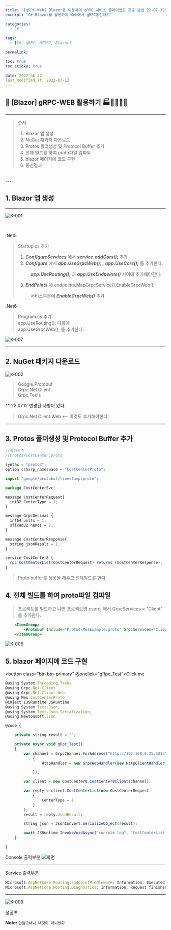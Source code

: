 ```yaml
---
title: "[gRPC-Web] Blazor를 이용하여 gRPC 서비스 클라이언트 호출 방법 22-07-12"
excerpt: "C# Blazor를 활용하여 Web에서 gRPC통신하기"

categories:
  - C#
  
tags:
  - [C#, gRPC, HTTP2, Blazor]

permalink: 

toc: true
toc_sticky: true
 
date: 2022-06-27
last_modified_at: 2022-07-12
---
```


## 😬 [Blazor] gRPC-WEB 활용하기 🏭👩‍🏭👨‍🏭
---

> 순서
> 1. Blazor 앱 생성
> 2. NuGet 패키지 다운로드
> 3. Protos 폴더생성 및 Protocol Buffer 추가
> 4. 전체 빌드를 하여 proto파일 컴파일
> 5. blazor 페이지에 코드 구현
> 6. 통신결과
<br>
---

## 1. Blazor 앱 생성

---

![K-001](https://user-images.githubusercontent.com/57971757/176347481-5d8fb27a-d4dc-4e44-8f30-c7d5e65e34a5.jpg)

<br>

.Net5
> Startup.cs 추가
> 1. ***ConfigureServices*** 에서  ***service.addCors();*** 추가 <br>
> 2. ***Configure*** 에서 ***app.UseGrpcWeb();*** , ***app.UseCors();*** 를 추가한다. <br>
>> ***app.UseRouting();*** 과 ***app.UseEndpoints()*** 사이에 추가해야한다. <br>
> 3. ***EndPoints*** 에 endpoints.MapGrpcService<GreeterService>().EnableGrpcWeb(); <br>
>> 서비스부분에 ***EnableGrpcWeb()*** 추가 <br>

.Net6
> Program.cs 추가 <br>
> app.UseRouting(); 다음에 <br>
> app.UseGrpcWeb(); 를 추가한다.<br>

![K-007](https://user-images.githubusercontent.com/57971757/176347618-2193efeb-3ddb-451e-a551-36c175c201e5.jpg)

---

## 2. NuGet 패키지 다운로드

![K-002](https://user-images.githubusercontent.com/57971757/176347546-6543d907-ea7e-4772-9aa4-ae2a2a91e2ac.jpg)

> Google.Protobuf <br>
> Grpc.Net.Client <br>
> Grpc.Tools <br>

** 22.07.12 변경된 사항이 있다. 
> Grpc.Net.Client.Web <-- 이것도 추가해야한다. <br>

---

## 3. Protos 폴더생성 및 Protocol Buffer 추가

```js
//폴더위치 
//Protos/CostCenter.proto 

syntax = "proto3";
option csharp_namespace = "CostCenterProto";

import "google/protobuf/timestamp.proto";

package CostCenterSvc;

message CostCenterRequest{
  int32 CenterType = 1;
}

message GrpcDecimal {
  int64 units = 1;
  sfixed32 nanos = 2;
}

message CostCenterResponse{
  string jsonResult = 1;
}

service CostCenter8 {
  rpc CostCenterList(CostCenterRequest) returns (CostCenterResponse);
}

```

> Proto buffer를 생성을 해주고 전체빌드를 한다.

## 4. 전체 빌드를 하여 proto파일 컴파일

> 프로젝트를 빌드하고 나면 
> 프로젝트명.csproj 에서 GrpcServices = "Client" 를 추가한다.

```xml
	<ItemGroup>
		<Protobuf Include="Protos\MesExample.proto" GrpcServices="Client" />
	</ItemGroup>

```

![K-006](https://user-images.githubusercontent.com/57971757/176347621-a85e2e70-e9ac-4deb-821d-10ecf4d63ec6.jpg)

## 5. blazor 페이지에 코드 구현
<button class="btn btn-primary" @onclick="gRpc_Test">Click me</button>
```js
@using System.Threading.Tasks
@using Grpc.Net.Client
@using Grpc.Net.Client.Web
@using Mes.CostCenterProto
@inject IJSRuntime JSRuntime
@using System.Text.Json;
@using System.Text.Json.Serialization;
@using Newtonsoft.Json

@code {

    private string result = "";

    private async void gRpc_Test()
    {
        var channel = GrpcChannel.ForAddress("http://192.168.0.35:5215", new GrpcChannelOptions
            {
                HttpHandler = new GrpcWebHandler(new HttpClientHandler()),

            });

        var client = new CostCenter8.CostCenter8Client(channel);

        var reply = client.CostCenterList(new CostCenterRequest
            {
                CenterType = 1
            }
        );
        result = reply.JsonResult;

        string json = JsonConvert.SerializeObject(result);

        await JSRuntime.InvokeVoidAsync("console.log", "CostCenterList 결과 :", json);
    }

}
```

Console 출력부분
![화면](https://user-images.githubusercontent.com/57971757/172742533-afbeb97d-aac0-41ef-a9b9-ce030155226e.png)

---

Service 출력부분
```js
Microsoft.AspNetCore.Routing.EndpointMiddleware: Information: Executed endpoint 'gRPC - /greet.Greeter/SayHello'
Microsoft.AspNetCore.Hosting.Diagnostics: Information: Request finished HTTP/2 POST http://localhost:50051/greet.Greeter/SayHello application/grpc-web - - 200 - application/grpc-web 7.0985ms
```

---

![K-009](https://user-images.githubusercontent.com/57971757/176359416-b9b2fd79-a0c4-49e8-bb3b-a119ba211b33.jpg)

성공!!!
<br>



**Note:** `만들고나니 내것이 아니었다.` 